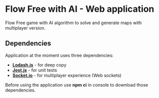 # Flow Free with AI - Web application
Flow Free game with AI algorithm to solve and generate maps with multiplayer version.

Dependencies
----
Application at the moment uses three dependencies:
 - **[Lodash.js](https://lodash.com/)** - for deep copy
 - **[Jest.js](https://jestjs.io/)** - for unit tests
 - **[Socket.io](https://socket.io/)** - for multiplayer experience (Web sockets)

Before using the application use **npm ci** in console to download those dependencies.

